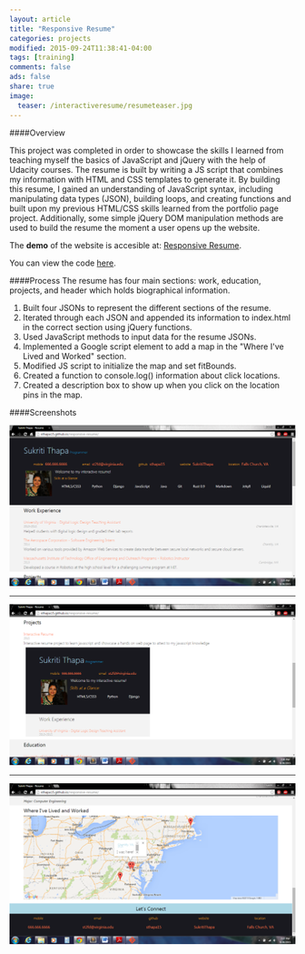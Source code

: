 ```yaml
---
layout: article
title: "Responsive Resume"
categories: projects
modified: 2015-09-24T11:38:41-04:00
tags: [training]
comments: false
ads: false
share: true
image:
  teaser: /interactiveresume/resumeteaser.jpg
---
```


####Overview

This project was completed in order to showcase the skills I learned from teaching myself the basics of JavaScript and jQuery with the help of Udacity courses. The resume is built by writing a JS script that combines my information with HTML and CSS templates to generate it. By building this resume, I gained an understanding of JavaScript syntax, including manipulating data types (JSON), building loops, and creating functions and built upon my previous HTML/CSS skills learned from the portfolio page project. Additionally, some simple jQuery DOM manipulation methods are used to build the resume the moment a user opens up the website. 

The **demo** of the website is accesible at: [Responsive Resume](http://sthapa15.github.io/responsive-resume/). 

You can view the code [here](https://github.com/sthapa15/responsive-resume.git).

####Process
The resume has four main sections: work, education, projects, and header which holds biographical information. 

1. Built four JSONs to represent the different sections of the resume.
2. Iterated through each JSON and appended its information to index.html in the correct section using jQuery functions.
3. Used JavaScript methods to input data for the resume JSONs.
4. Implemented a Google script element to add a map in the "Where I've Lived and Worked" section. 
5. Modified JS script to initialize the map and set fitBounds.
6. Created a function to console.log() information about click locations.
7. Created a description box to show up when you click on the location pins in the map.


####Screenshots

![Interactive Resume](/images/interactiveresume/resume.PNG)

---------------------

![Resume 2](/images/interactiveresume/resume2.PNG)

----------------------

![Resume 3](/images/interactiveresume/resume3.PNG)